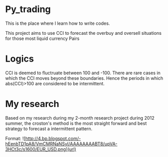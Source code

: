 Py_trading
========
This is the place where I learn how to write codes.

This project aims to use CCI to forecast the overbuy and oversell situations for those most liquid currency Pairs

# Logics
CCI is deemed to fluctruate between 100 and -100. There are rare cases in which the CCI moves beyond these boundaries. Hence the periods in which abs(CCI)>100 are considered to be intermittent.

# My research
Based on my research during my 2-month research project during 2012 summer, the croston's method is the most straight forward and best strategy to forecast a intermittent pattern.


Format: ![http://4.bp.blogspot.com/-hEenbTD1pA8/VmCMRNaNSyI/AAAAAAAABT8/upVA-3HCt3c/s1600/EUR_USD.png](url)
